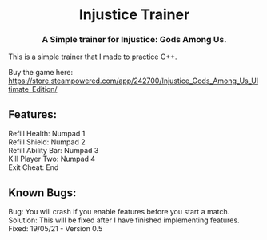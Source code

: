 <h1 align="center">Injustice Trainer</h1>
<h3 align="center">A Simple trainer for Injustice: Gods Among Us.</h3>

This is a simple trainer that I made to practice C++.

Buy the game here: https://store.steampowered.com/app/242700/Injustice_Gods_Among_Us_Ultimate_Edition/

## Features:
Refill Health: Numpad 1 <br/>
Refill Shield: Numpad 2 <br/>
Refill Ability Bar: Numpad 3 <br/>
Kill Player Two: Numpad 4 <br/>
Exit Cheat: End

## Known Bugs:
Bug: You will crash if you enable features before you start a match. <br/>
Solution: This will be fixed after I have finished implementing features. <br/>
Fixed: 19/05/21 - Version 0.5
